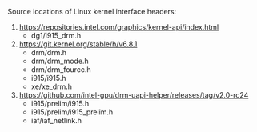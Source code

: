 <!---

Copyright (C) 2024 Intel Corporation

SPDX-License-Identifier: MIT

-->


Source locations of Linux kernel interface headers:

1. https://repositories.intel.com/graphics/kernel-api/index.html
    - dg1/i915_drm.h
2. https://git.kernel.org/stable/h/v6.8.1
    - drm/drm.h
    - drm/drm_mode.h
    - drm/drm_fourcc.h
    - i915/i915.h
    - xe/xe_drm.h
3. https://github.com/intel-gpu/drm-uapi-helper/releases/tag/v2.0-rc24
    - i915/prelim/i915.h
    - i915/prelim/i915_prelim.h
    - iaf/iaf_netlink.h
     
